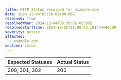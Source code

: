 ```yaml
---
title: HTTP Status resolved for example.com
date: 2024-12-04T05:50:02+00:00Z
resolved: True
resolvedWhen: 2024-12-04T05:50:02+00:00Z
resolvedStartTime: 2024-10-25T21:09:43.191474+00:00
severity: notice
affected:
  - example.com
section: issue
---
```


| Expected Statuses | Actual Status  |
|-------------------|----------------|
| 200, 301, 302 | 200 |
